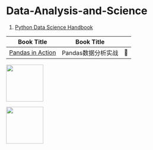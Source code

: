 # Data-Analysis-and-Science

1. [Python Data Science Handbook](https://github.com/JPL-JUNO/Data-Analysis-and-Science/tree/main/PDSH)

| Book Title                                                                              | Book Title         |     |
| --------------------------------------------------------------------------------------- | ------------------ | --- |
| [Pandas in Action](https://github.com/JPL-JUNO/Data-Analysis-and-Science/tree/main/PIA) | Pandas数据分析实战 | 📖   |

<a href="https://learning.oreilly.com/library/view/python-data-science/9781098121211/"><img src="https://learning.oreilly.com/covers/urn:orm:book:9781098121211/400w/" width=100px></a>

<a href="http://www.tup.tsinghua.edu.cn/bookscenter/book_09536401.html"><img src="http://www.tup.tsinghua.edu.cn/upload/bigbookimg/095364-01.jpg" width=100px></a>